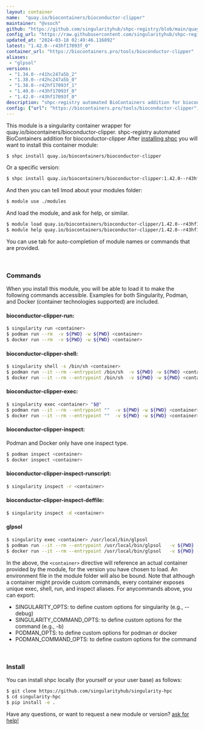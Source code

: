 ```yaml
---
layout: container
name:  "quay.io/biocontainers/bioconductor-clipper"
maintainer: "@vsoch"
github: "https://github.com/singularityhub/shpc-registry/blob/main/quay.io/biocontainers/bioconductor-clipper/container.yaml"
config_url: "https://raw.githubusercontent.com/singularityhub/shpc-registry/main/quay.io/biocontainers/bioconductor-clipper/container.yaml"
updated_at: "2024-03-18 02:49:46.116892"
latest: "1.42.0--r43hf17093f_0"
container_url: "https://biocontainers.pro/tools/bioconductor-clipper"
aliases:
 - "glpsol"
versions:
 - "1.34.0--r41hc247a5b_2"
 - "1.38.0--r42hc247a5b_0"
 - "1.38.0--r42hf17093f_1"
 - "1.40.0--r43hf17093f_0"
 - "1.42.0--r43hf17093f_0"
description: "shpc-registry automated BioContainers addition for bioconductor-clipper"
config: {"url": "https://biocontainers.pro/tools/bioconductor-clipper", "maintainer": "@vsoch", "description": "shpc-registry automated BioContainers addition for bioconductor-clipper", "latest": {"1.42.0--r43hf17093f_0": "sha256:e20d54f6d3ebbfb2cc6b7c635e5e7814de4fe63b9057daa35fbbe0cbed9891dd"}, "tags": {"1.34.0--r41hc247a5b_2": "sha256:af25fa54acf82e3fe612e1cd3f4b918869e853f72293382407dd5e26831581a6", "1.38.0--r42hc247a5b_0": "sha256:61ee1f0761e526de95824c67bc437a3c5f6d6c7e7b5bc5276cf5a5e01cd3cf28", "1.38.0--r42hf17093f_1": "sha256:eef0423732423a4e590928ebdd8effa17932a8770056022f05d4d4d9c060a20d", "1.40.0--r43hf17093f_0": "sha256:d563da82ddf5706ebc2766699c069bea9bdc9ac3345cbf27e4c4f13949dca304", "1.42.0--r43hf17093f_0": "sha256:e20d54f6d3ebbfb2cc6b7c635e5e7814de4fe63b9057daa35fbbe0cbed9891dd"}, "docker": "quay.io/biocontainers/bioconductor-clipper", "aliases": {"glpsol": "/usr/local/bin/glpsol"}}
---
```


This module is a singularity container wrapper for quay.io/biocontainers/bioconductor-clipper.
shpc-registry automated BioContainers addition for bioconductor-clipper
After [installing shpc](#install) you will want to install this container module:


```bash
$ shpc install quay.io/biocontainers/bioconductor-clipper
```

Or a specific version:

```bash
$ shpc install quay.io/biocontainers/bioconductor-clipper:1.42.0--r43hf17093f_0
```

And then you can tell lmod about your modules folder:

```bash
$ module use ./modules
```

And load the module, and ask for help, or similar.

```bash
$ module load quay.io/biocontainers/bioconductor-clipper/1.42.0--r43hf17093f_0
$ module help quay.io/biocontainers/bioconductor-clipper/1.42.0--r43hf17093f_0
```

You can use tab for auto-completion of module names or commands that are provided.

<br>

### Commands

When you install this module, you will be able to load it to make the following commands accessible.
Examples for both Singularity, Podman, and Docker (container technologies supported) are included.

#### bioconductor-clipper-run:

```bash
$ singularity run <container>
$ podman run --rm  -v ${PWD} -w ${PWD} <container>
$ docker run --rm  -v ${PWD} -w ${PWD} <container>
```

#### bioconductor-clipper-shell:

```bash
$ singularity shell -s /bin/sh <container>
$ podman run --it --rm --entrypoint /bin/sh  -v ${PWD} -w ${PWD} <container>
$ docker run --it --rm --entrypoint /bin/sh  -v ${PWD} -w ${PWD} <container>
```

#### bioconductor-clipper-exec:

```bash
$ singularity exec <container> "$@"
$ podman run --it --rm --entrypoint ""  -v ${PWD} -w ${PWD} <container> "$@"
$ docker run --it --rm --entrypoint ""  -v ${PWD} -w ${PWD} <container> "$@"
```

#### bioconductor-clipper-inspect:

Podman and Docker only have one inspect type.

```bash
$ podman inspect <container>
$ docker inspect <container>
```

#### bioconductor-clipper-inspect-runscript:

```bash
$ singularity inspect -r <container>
```

#### bioconductor-clipper-inspect-deffile:

```bash
$ singularity inspect -d <container>
```


#### glpsol

```bash
$ singularity exec <container> /usr/local/bin/glpsol
$ podman run --it --rm --entrypoint /usr/local/bin/glpsol   -v ${PWD} -w ${PWD} <container> -c " $@"
$ docker run --it --rm --entrypoint /usr/local/bin/glpsol   -v ${PWD} -w ${PWD} <container> -c " $@"
```



In the above, the `<container>` directive will reference an actual container provided
by the module, for the version you have chosen to load. An environment file in the
module folder will also be bound. Note that although a container
might provide custom commands, every container exposes unique exec, shell, run, and
inspect aliases. For anycommands above, you can export:

 - SINGULARITY_OPTS: to define custom options for singularity (e.g., --debug)
 - SINGULARITY_COMMAND_OPTS: to define custom options for the command (e.g., -b)
 - PODMAN_OPTS: to define custom options for podman or docker
 - PODMAN_COMMAND_OPTS: to define custom options for the command

<br>

### Install

You can install shpc locally (for yourself or your user base) as follows:

```bash
$ git clone https://github.com/singularityhub/singularity-hpc
$ cd singularity-hpc
$ pip install -e .
```

Have any questions, or want to request a new module or version? [ask for help!](https://github.com/singularityhub/singularity-hpc/issues)